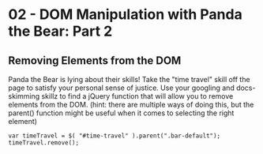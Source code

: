 # 02 - DOM Manipulation with Panda the Bear: Part 2

## Removing Elements from the DOM

Panda the Bear is lying about their skills! Take the "time travel" skill off the page to satisfy your personal sense of justice. Use your googling and docs-skimming skillz to find a jQuery function that will allow you to remove elements from the DOM. (hint: there are multiple ways of doing this, but the parent() function might be useful when it comes to selecting the right element)

```
var timeTravel = $( "#time-travel" ).parent(".bar-default");
timeTravel.remove();
```
